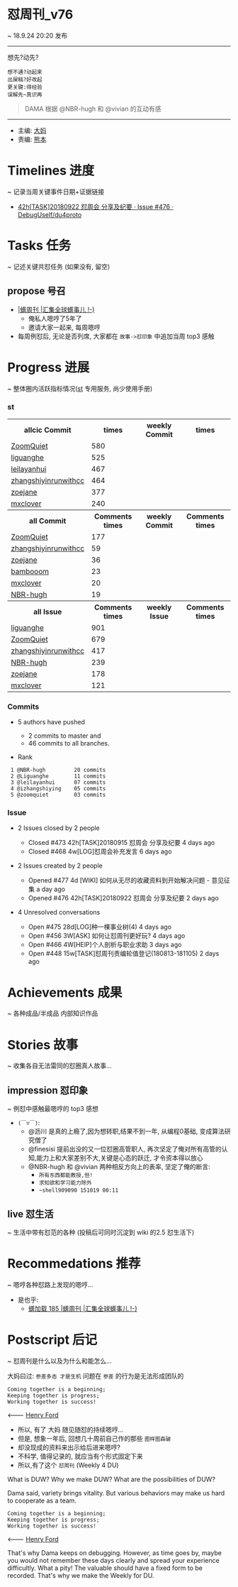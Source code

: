 # 怼周刊_v76
~ 18.9.24 20:20 发布

-----------------------------------------

想先?动先?

    想不通?动起来
    出屎稿?好改起
    更关键:得经验
    误解先~真识再

> DAMA 根据 @NBR-hugh 和 @vivian 的互动有感

-----------------------------------------

- 主编: [大妈](http://du.zoomquiet.io/2014-02/ac0-zq/)
- 责编: [熊本](http://du.zoomquiet.io/2018-02/about-bear/)


# Timelines 进度 
~ 记录当周关键事件日期+证据链接

- [42h[TASK]20180922 怼周会 分享及纪要 · Issue #476 · DebugUself/du4proto](https://github.com/DebugUself/du4proto/issues/476)

# Tasks 任务 
~ 记述关键共怼任务 (如果没有, 留空)

## propose 号召

- [|蠎周刊 |汇集全球蠎事儿 !-)](http://weekly.pychina.org/archives.html)
    + 俺私人嗯哼了5年了
    + 邀请大家一起来, 每周嗯哼
- 每周例怼后, 无论是否列席, 大家都在 `故事->怼印象` 中追加当周 top3 感触


# Progress 进展 
~ 整体圈内活跃指标情况([st](https://github.com/DebugUself/du4proto/tree/DU_tools/st) 专用服务, 尚少使用手册)

### st

<table>
<tr><th>allcic Commit</th><th> times</th><th>weekly Commit</th><th> times</th></tr>
<tr><td>
                    <a href='http://github.com/ZoomQuiet'>ZoomQuiet</a></td><td>580</td>
                <td>
                    <a href='#'></a></td><td></td>
                    
<tr><td>
                    <a href='http://github.com/liguanghe'>liguanghe</a></td><td>525</td>
                <td>
                    <a href='#'></a></td><td></td>
                    
<tr><td>
                    <a href='http://github.com/leilayanhui'>leilayanhui</a></td><td>467</td>
                <td>
                    <a href='#'></a></td><td></td>
                    
<tr><td>
                    <a href='http://github.com/zhangshiyinrunwithcc'>zhangshiyinrunwithcc</a></td><td>464</td>
                <td>
                    <a href='#'></a></td><td></td>
                    
<tr><td>
                    <a href='http://github.com/zoejane'>zoejane</a></td><td>377</td>
                <td>
                    <a href='#'></a></td><td></td>
                    
<tr><td>
                    <a href='http://github.com/mxclover'>mxclover</a></td><td>240</td>
                <td>
                    <a href='#'></a></td><td></td>
                    
<tr><th>all Commit </th><th>Comments times</th><th>weekly Commit</th><th>Comments times</th></tr>
<tr><td>
                    <a href='http://github.com/ZoomQuiet'>ZoomQuiet</a></td><td>177</td>
                <td>
                    <a href='#'></a></td><td></td>
                    
<tr><td>
                    <a href='http://github.com/zhangshiyinrunwithcc'>zhangshiyinrunwithcc</a></td><td>59</td>
                <td>
                    <a href='#'></a></td><td></td>
                    
<tr><td>
                    <a href='http://github.com/zoejane'>zoejane</a></td><td>36</td>
                <td>
                    <a href='#'></a></td><td></td>
                    
<tr><td>
                    <a href='http://github.com/bambooom'>bambooom</a></td><td>23</td>
                <td>
                    <a href='#'></a></td><td></td>
                    
<tr><td>
                    <a href='http://github.com/mxclover'>mxclover</a></td><td>20</td>
                <td>
                    <a href='#'></a></td><td></td>
                    
<tr><td>
                    <a href='http://github.com/NBR-hugh'>NBR-hugh</a></td><td>19</td>
                <td>
                    <a href='#'></a></td><td></td>
                    
<tr><th>all Issue </th><th>Comments times</th><th>weekly Issue</th><th>Comments times</th></tr>
<tr><td>
                    <a href='http://github.com/liguanghe'>liguanghe</a></td><td>901</td>
                <td>
                    <a href='#'></a></td><td></td>
                    
<tr><td>
                    <a href='http://github.com/ZoomQuiet'>ZoomQuiet</a></td><td>679</td>
                <td>
                    <a href='#'></a></td><td></td>
                    
<tr><td>
                    <a href='http://github.com/zhangshiyinrunwithcc'>zhangshiyinrunwithcc</a></td><td>417</td>
                <td>
                    <a href='#'></a></td><td></td>
                    
<tr><td>
                    <a href='http://github.com/NBR-hugh'>NBR-hugh</a></td><td>239</td>
                <td>
                    <a href='#'></a></td><td></td>
                    
<tr><td>
                    <a href='http://github.com/zoejane'>zoejane</a></td><td>178</td>
                <td>
                    <a href='#'></a></td><td></td>
                    
<tr><td>
                    <a href='http://github.com/mxclover'>mxclover</a></td><td>121</td>
                <td>
                    <a href='#'></a></td><td></td>
                    
</table>

### Commits

- 5 authors have pushed 
    - 2 commits to master and 
    - 46 commits to all branches.

- Rank
```
 1 @NBR-hugh         20 commits
 2 @Liguanghe        11 commits
 3 @leilayanhui      07 commits
 4 @izhangshiying    05 commits
 5 @zoomquiet        03 commits
```

### Issue
- 2 Issues closed by 2 people 
    - Closed #473 42h[TASK]20180915 怼周会 分享及纪要 4 days ago
    - Closed #468 4w[LOG]怼周会补充发言 6 days ago

- 2 Issues created by 2 people
    - Opened #477 4d [WIKI] 如何从无尽的收藏资料到开始解决问题 - 意见征集 a day ago
    - Opened #476 42h[TASK]20180922 怼周会 分享及纪要 2 days ago

- 4 Unresolved conversations
    - Open #475 28d[LOG]种一棵事业树(4) 4 days ago
    - Open #456 3W[ASK] 如何让怼周刊更好玩? 4 days ago
    - Open #466 4W[HElP]个人剖析与职业求助 3 days ago
    - Open #448 15w[TASK]怼周刊责编轮值登记(180813-181105) 2 days ago

# Achievements 成果 
~ 各种成品/半成品 内部知识作品

      
# Stories 故事 
~ 收集各自无法雷同的怼圈真人故事...

## impression 怼印象 
~ 例怼中感触最嗯哼的 top3 感想

- `(￣▽￣)`:
    + @沥川 是真的上瘾了,因为想转职,结果不到一年, 从编程0基础, 变成算法研究僧了
    + @finesisi 提前出没的又一位怼圈高管职人, 再次坚定了俺对所有高管的认知,能力上和大家差别不大,关键是心态的跃迁, 才令资本得以放心
    + @NBR-hugh 和 @vivian 两种相反方向上的表率, 坚定了俺的断言: 
        * `所有东西都能教授,但!`
        * `求知欲和学习能力除外`
        * `~shell909090 151019 00:11`

## live 怼生活
~ 生活中带有怼范的各种 (投稿后可同时沉淀到 wiki 的2.5 怼生活下)




# Recommedations 推荐 
~ 嗯哼各种怼路上发现的嗯哼...

- 是也乎:
    + [蠎加载 185 |蠎周刊 |汇集全球蠎事儿 !-)](http://weekly.pychina.org/importpython/importpython-185.html)


# Postscript 后记 
~ 怼周刊是什么以及为什么和能怎么...

大妈曰过: `参差多态 才是生机`
问题在 `参差` 的行为是无法形成团队的

    Coming together is a beginning; 
    Keeping together is progress; 
    Working together is success!

<--- [Henry Ford](https://www.brainyquote.com/quotes/quotes/h/henryford121997.html)

- 所以, 有了 大妈 随见随怼的持续嗯哼...
- 但是, 想象一年后, 回想几十周前自己作的那些 `图样图森破` 
- 却没现成的资料来出示给后进来嗯哼?
- 不科学, 值得记录的, 就应当有个形式固定下来
- 所以,有了这个 `怼周刊` (Weekly 4 DU)

What is DUW?
Why we make DUW?
What are the possibilities of DUW?

Dama said, variety brings vitality.
But various behaviors may make us hard to cooperate as a team.

    Coming together is a beginning; 
    Keeping together is progress; 
    Working together is success!

<--- [Henry Ford](https://www.brainyquote.com/quotes/quotes/h/henryford121997.html)

That's why Dama keeps on debugging.
However, as time goes by, maybe you would not remember these days clearly and spread your experience difficultly.
What a pity!
The valuable should have a fixed form to be recorded.
That's why we make the Weekly for DU.

